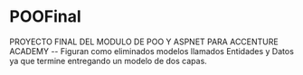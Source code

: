 # POOFinal
PROYECTO FINAL DEL MODULO DE POO Y ASPNET PARA ACCENTURE ACADEMY 
-- Figuran como eliminados modelos llamados Entidades y Datos ya que termine entregando un modelo de dos capas.
